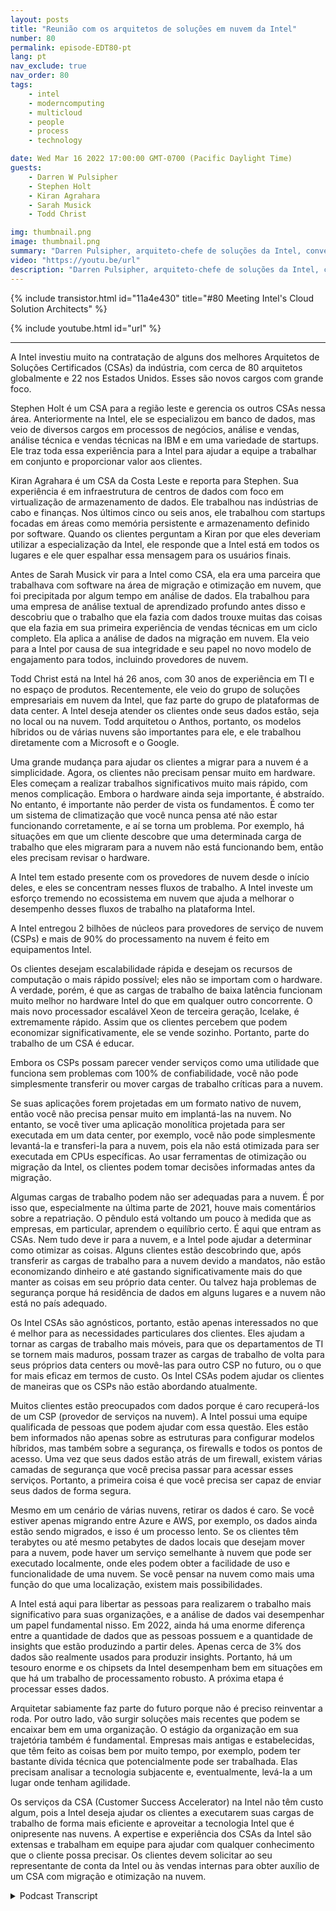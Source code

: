 ```yaml
---
layout: posts
title: "Reunião com os arquitetos de soluções em nuvem da Intel"
number: 80
permalink: episode-EDT80-pt
lang: pt
nav_exclude: true
nav_order: 80
tags:
    - intel
    - moderncomputing
    - multicloud
    - people
    - process
    - technology

date: Wed Mar 16 2022 17:00:00 GMT-0700 (Pacific Daylight Time)
guests:
    - Darren W Pulsipher
    - Stephen Holt
    - Kiran Agrahara
    - Sarah Musick
    - Todd Christ

img: thumbnail.png
image: thumbnail.png
summary: "Darren Pulsipher, arquiteto-chefe de soluções da Intel, conversa com os principais arquitetos de soluções para nuvem da Intel, Stephen Holt, Kiran Agrahara, Sarah Musick e Todd Christ, sobre como eles podem ajudar organizações, sem custo algum, a migrar para a nuvem e otimizar suas cargas de trabalho."
video: "https://youtu.be/url"
description: "Darren Pulsipher, arquiteto-chefe de soluções da Intel, conversa com os principais arquitetos de soluções para nuvem da Intel, Stephen Holt, Kiran Agrahara, Sarah Musick e Todd Christ, sobre como eles podem ajudar organizações, sem custo algum, a migrar para a nuvem e otimizar suas cargas de trabalho."
---
```


<div>
{% include transistor.html id="11a4e430" title="#80 Meeting Intel's Cloud Solution Architects" %}

{% include youtube.html id="url" %}
</div>

---

A Intel investiu muito na contratação de alguns dos melhores Arquitetos de Soluções Certificados (CSAs) da indústria, com cerca de 80 arquitetos globalmente e 22 nos Estados Unidos. Esses são novos cargos com grande foco.

Stephen Holt é um CSA para a região leste e gerencia os outros CSAs nessa área. Anteriormente na Intel, ele se especializou em banco de dados, mas veio de diversos cargos em processos de negócios, análise e vendas, análise técnica e vendas técnicas na IBM e em uma variedade de startups. Ele traz toda essa experiência para a Intel para ajudar a equipe a trabalhar em conjunto e proporcionar valor aos clientes.

Kiran Agrahara é um CSA da Costa Leste e reporta para Stephen. Sua experiência é em infraestrutura de centros de dados com foco em virtualização de armazenamento de dados. Ele trabalhou nas indústrias de cabo e finanças. Nos últimos cinco ou seis anos, ele trabalhou com startups focadas em áreas como memória persistente e armazenamento definido por software. Quando os clientes perguntam a Kiran por que eles deveriam utilizar a especialização da Intel, ele responde que a Intel está em todos os lugares e ele quer espalhar essa mensagem para os usuários finais.

Antes de Sarah Musick vir para a Intel como CSA, ela era uma parceira que trabalhava com software na área de migração e otimização em nuvem, que foi precipitada por algum tempo em análise de dados. Ela trabalhou para uma empresa de análise textual de aprendizado profundo antes disso e descobriu que o trabalho que ela fazia com dados trouxe muitas das coisas que ela fazia em sua primeira experiência de vendas técnicas em um ciclo completo. Ela aplica a análise de dados na migração em nuvem. Ela veio para a Intel por causa de sua integridade e seu papel no novo modelo de engajamento para todos, incluindo provedores de nuvem.

Todd Christ está na Intel há 26 anos, com 30 anos de experiência em TI e no espaço de produtos. Recentemente, ele veio do grupo de soluções empresariais em nuvem da Intel, que faz parte do grupo de plataformas de data center. A Intel deseja atender os clientes onde seus dados estão, seja no local ou na nuvem. Todd arquitetou o Anthos, portanto, os modelos híbridos ou de várias nuvens são importantes para ele, e ele trabalhou diretamente com a Microsoft e o Google.

Uma grande mudança para ajudar os clientes a migrar para a nuvem é a simplicidade. Agora, os clientes não precisam pensar muito em hardware. Eles começam a realizar trabalhos significativos muito mais rápido, com menos complicação. Embora o hardware ainda seja importante, é abstraído. No entanto, é importante não perder de vista os fundamentos. É como ter um sistema de climatização que você nunca pensa até não estar funcionando corretamente, e aí se torna um problema. Por exemplo, há situações em que um cliente descobre que uma determinada carga de trabalho que eles migraram para a nuvem não está funcionando bem, então eles precisam revisar o hardware.

A Intel tem estado presente com os provedores de nuvem desde o início deles, e eles se concentram nesses fluxos de trabalho. A Intel investe um esforço tremendo no ecossistema em nuvem que ajuda a melhorar o desempenho desses fluxos de trabalho na plataforma Intel.

A Intel entregou 2 bilhões de núcleos para provedores de serviço de nuvem (CSPs) e mais de 90% do processamento na nuvem é feito em equipamentos Intel.

Os clientes desejam escalabilidade rápida e desejam os recursos de computação o mais rápido possível; eles não se importam com o hardware. A verdade, porém, é que as cargas de trabalho de baixa latência funcionam muito melhor no hardware Intel do que em qualquer outro concorrente. O mais novo processador escalável Xeon de terceira geração, Icelake, é extremamente rápido. Assim que os clientes percebem que podem economizar significativamente, ele se vende sozinho. Portanto, parte do trabalho de um CSA é educar.

Embora os CSPs possam parecer vender serviços como uma utilidade que funciona sem problemas com 100% de confiabilidade, você não pode simplesmente transferir ou mover cargas de trabalho críticas para a nuvem.

Se suas aplicações forem projetadas em um formato nativo de nuvem, então você não precisa pensar muito em implantá-las na nuvem. No entanto, se você tiver uma aplicação monolítica projetada para ser executada em um data center, por exemplo, você não pode simplesmente levantá-la e transferi-la para a nuvem, pois ela não está otimizada para ser executada em CPUs específicas. Ao usar ferramentas de otimização ou migração da Intel, os clientes podem tomar decisões informadas antes da migração.

Algumas cargas de trabalho podem não ser adequadas para a nuvem. É por isso que, especialmente na última parte de 2021, houve mais comentários sobre a repatriação. O pêndulo está voltando um pouco à medida que as empresas, em particular, aprendem o equilíbrio certo. É aqui que entram as CSAs. Nem tudo deve ir para a nuvem, e a Intel pode ajudar a determinar como otimizar as coisas. Alguns clientes estão descobrindo que, após transferir as cargas de trabalho para a nuvem devido a mandatos, não estão economizando dinheiro e até gastando significativamente mais do que manter as coisas em seu próprio data center. Ou talvez haja problemas de segurança porque há residência de dados em alguns lugares e a nuvem não está no país adequado.

Os Intel CSAs são agnósticos, portanto, estão apenas interessados no que é melhor para as necessidades particulares dos clientes. Eles ajudam a tornar as cargas de trabalho mais móveis, para que os departamentos de TI se tornem mais maduros, possam trazer as cargas de trabalho de volta para seus próprios data centers ou movê-las para outro CSP no futuro, ou o que for mais eficaz em termos de custo. Os Intel CSAs podem ajudar os clientes de maneiras que os CSPs não estão abordando atualmente.

Muitos clientes estão preocupados com dados porque é caro recuperá-los de um CSP (provedor de serviços na nuvem). A Intel possui uma equipe qualificada de pessoas que podem ajudar com essa questão. Eles estão bem informados não apenas sobre as estruturas para configurar modelos híbridos, mas também sobre a segurança, os firewalls e todos os pontos de acesso. Uma vez que seus dados estão atrás de um firewall, existem várias camadas de segurança que você precisa passar para acessar esses serviços. Portanto, a primeira coisa é que você precisa ser capaz de enviar seus dados de forma segura.

Mesmo em um cenário de várias nuvens, retirar os dados é caro. Se você estiver apenas migrando entre Azure e AWS, por exemplo, os dados ainda estão sendo migrados, e isso é um processo lento. Se os clientes têm terabytes ou até mesmo petabytes de dados locais que desejam mover para a nuvem, pode haver um serviço semelhante à nuvem que pode ser executado localmente, onde eles podem obter a facilidade de uso e funcionalidade de uma nuvem. Se você pensar na nuvem como mais uma função do que uma localização, existem mais possibilidades.

A Intel está aqui para libertar as pessoas para realizarem o trabalho mais significativo para suas organizações, e a análise de dados vai desempenhar um papel fundamental nisso. Em 2022, ainda há uma enorme diferença entre a quantidade de dados que as pessoas possuem e a quantidade de insights que estão produzindo a partir deles. Apenas cerca de 3% dos dados são realmente usados para produzir insights. Portanto, há um tesouro enorme e os chipsets da Intel desempenham bem em situações em que há um trabalho de processamento robusto. A próxima etapa é processar esses dados.

Arquitetar sabiamente faz parte do futuro porque não é preciso reinventar a roda. Por outro lado, vão surgir soluções mais recentes que podem se encaixar bem em uma organização. O estágio da organização em sua trajetória também é fundamental. Empresas mais antigas e estabelecidas, que têm feito as coisas bem por muito tempo, por exemplo, podem ter bastante dívida técnica que potencialmente pode ser trabalhada. Elas precisam analisar a tecnologia subjacente e, eventualmente, levá-la a um lugar onde tenham agilidade.

Os serviços da CSA (Customer Success Accelerator) na Intel não têm custo algum, pois a Intel deseja ajudar os clientes a executarem suas cargas de trabalho de forma mais eficiente e aproveitar a tecnologia Intel que é onipresente nas nuvens. A expertise e experiência dos CSAs da Intel são extensas e trabalham em equipe para ajudar com qualquer conhecimento que o cliente possa precisar. Os clientes devem solicitar ao seu representante de conta da Intel ou às vendas internas para obter auxílio de um CSA com migração e otimização na nuvem.



<details>
<summary> Podcast Transcript </summary>

<p></p>

</details>
